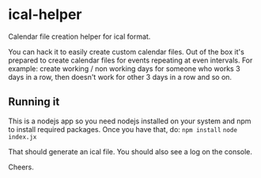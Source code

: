 # ical-helper
Calendar file creation helper for ical format.

You can hack it to easily create custom calendar files.
Out of the box it's prepared to create calendar files for events repeating at even intervals.
For example: create working / non working days for someone who works 3 days in a row, then doesn't work for other 3 days in a row and so on.

## Running it
This is a nodejs app so you need nodejs installed on your system and npm to install required packages.
Once you have that, do:
`npm install`
`node index.jx`

That should generate an ical file.
You should also see a log on the console.

Cheers.
